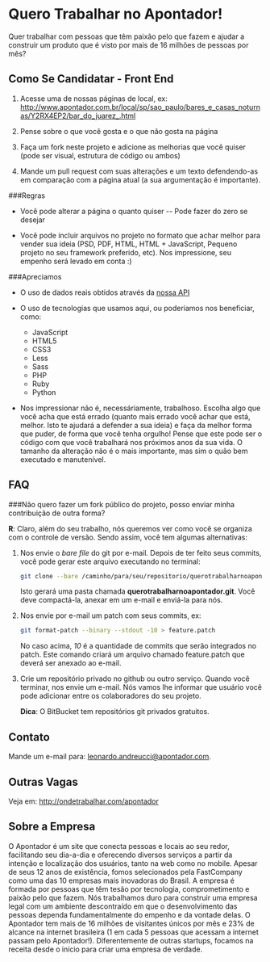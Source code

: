 Quero Trabalhar no Apontador!
=============================

Quer trabalhar com pessoas que têm paixão pelo que fazem e ajudar a construir um produto que é visto por mais de 16 milhões de pessoas por mês?

Como Se Candidatar - Front End
------------------------------

1. Acesse uma de nossas páginas de local, ex: http://www.apontador.com.br/local/sp/sao_paulo/bares_e_casas_noturnas/Y2RX4EP2/bar_do_juarez_.html

2. Pense sobre o que você gosta e o que não gosta na página

3. Faça um fork neste projeto e adicione as melhorias que você quiser (pode ser visual, estrutura de código ou ambos)

4. Mande um pull request com suas alterações e um texto defendendo-as em comparação com a página atual (a sua argumentação é importante).

###Regras

* Você pode alterar a página o quanto quiser -- Pode fazer do zero se desejar

* Você pode incluir arquivos no projeto no formato que achar melhor para vender sua ideia (PSD, PDF, HTML, HTML + JavaScript, Pequeno projeto no seu framework preferido, etc). Nos impressione, seu empenho será levado em conta :)

###Apreciamos

* O uso de dados reais obtidos através da [nossa API](http://api.apontador.com.br/pt/)

* O uso de tecnologias que usamos aqui, ou poderíamos nos beneficiar, como:

    * JavaScript
    * HTML5
    * CSS3
    * Less
    * Sass
    * PHP
    * Ruby
    * Python

* Nos impressionar não é, necessáriamente, trabalhoso. Escolha algo que você acha que está errado (quanto mais errado você achar que está, melhor. Isto te ajudará a defender a sua ideia) e faça da melhor forma que puder, de forma que você tenha orgulho! Pense que este pode ser o código com que você trabalhará nos próximos anos da sua vida. O tamanho da alteração não é o mais importante, mas sim o quão bem executado e manutenível.

FAQ
---

###Não quero fazer um fork público do projeto, posso enviar minha contribuição de outra forma?

**R**: Claro, além do seu trabalho, nós queremos ver como você se organiza com o controle de versão. Sendo assim, você tem algumas alternativas:

1. Nos envie o *bare file* do git por e-mail. Depois de ter feito seus commits, você pode gerar este arquivo executando no terminal:

    ```bash
    git clone --bare /caminho/para/seu/repositorio/querotrabalharnoapontador
    ```

    Isto gerará uma pasta chamada **querotrabalharnoapontador.git**. Você deve compactá-la, anexar em um e-mail e enviá-la para nós.

2. Nos envie por e-mail um patch com seus commits, ex:

    ```bash
    git format-patch --binary --stdout -10 > feature.patch
    ```

    No caso acima, *10* é a quantidade de commits que serão integrados no patch. Este comando criará um arquivo chamado feature.patch que deverá ser anexado ao e-mail.

3. Crie um repositório privado no github ou outro serviço. Quando você terminar, nos envie um e-mail. Nós vamos lhe informar que usuário você pode adicionar entre os colaboradores do seu projeto.

    **Dica**: O BitBucket tem repositórios git privados gratuitos.

Contato
-------

Mande um e-mail para: leonardo.andreucci@apontador.com.

Outras Vagas
------------

Veja em: http://ondetrabalhar.com/apontador


Sobre a Empresa
---------------

O Apontador é um site que conecta pessoas e locais ao seu redor, facilitando seu dia-a-dia e oferecendo diversos serviços a partir da intenção e localização dos usuários, tanto na web como no mobile. Apesar de seus 12 anos de existência, fomos selecionados pela FastCompany como uma das 10 empresas mais inovadoras do Brasil. A empresa é formada por pessoas que têm tesão por tecnologia, comprometimento e paixão pelo que fazem. Nós trabalhamos duro para construir uma empresa legal com um ambiente descontraído em que o desenvolvimento das pessoas dependa fundamentalmente do empenho e da vontade delas. O Apontador tem mais de 16 milhões de visitantes únicos por mês e 23% de alcance na internet brasileira (1 em cada 5 pessoas que acessam a internet passam pelo Apontador!). Diferentemente de outras startups, focamos na receita desde o início para criar uma empresa de verdade.
